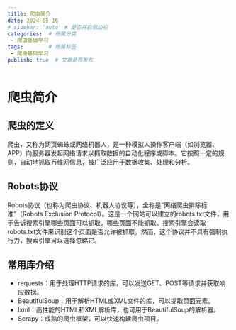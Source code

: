 ```yaml
---
title: 爬虫简介
date: 2024-05-16
# sidebar: 'auto' # 是否开启侧边栏
categories:  # 所属分类
 - 爬虫基础学习
tags:        # 所属标签
 - 爬虫基础学习
publish: true  # 文章是否发布
---
```


# 爬虫简介

## 爬虫的定义

<p>
爬虫，又称为网页蜘蛛或网络机器人，是一种模拟人操作客户端（如浏览器、APP）向服务器发起网络请求以抓取数据的自动化程序或脚本。它按照一定的规则，自动地抓取万维网信息，被广泛应用于数据收集、处理和分析。
</p>

## Robots协议

<P>
Robots协议（也称为爬虫协议、机器人协议等），全称是“网络爬虫排除标准”（Robots Exclusion Protocol）。这是一个网站可以建立的robots.txt文件，用于告诉搜索引擎哪些页面可以抓取，哪些页面不能抓取。搜索引擎会读取robots.txt文件来识别这个页面是否允许被抓取。然而，这个协议并不具有强制执行力，搜索引擎可以选择忽略它。
</P>

## 常用库介绍


- requests：用于处理HTTP请求的库，可以发送GET、POST等请求并获取响应数据。
- BeautifulSoup：用于解析HTML或XML文件的库，可以提取页面元素。
- lxml：高性能的HTML和XML解析库，也可用于BeautifulSoup的解析器。
- Scrapy：成熟的爬虫框架，可以快速构建爬虫项目。
